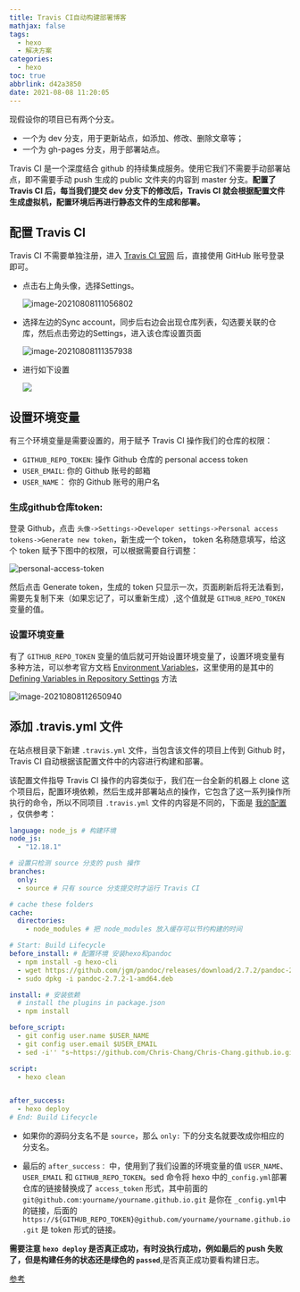 ```yaml
---
title: Travis CI自动构建部署博客
mathjax: false
tags:
  - hexo
  - 解决方案
categories:
  - hexo
toc: true
abbrlink: d42a3850
date: 2021-08-08 11:20:05
---
```

现假设你的项目已有两个分支。

- 一个为 dev 分支，用于更新站点，如添加、修改、删除文章等；
- 一个为 gh-pages 分支，用于部署站点。

Travis CI 是一个深度结合 github 的持续集成服务。使用它我们不需要手动部署站点，即不需要手动 push 生成的 public 文件夹的内容到 master 分支。**配置了 Travis CI 后，每当我们提交 dev 分支下的修改后，Travis CI 就会根据配置文件生成虚拟机，配置环境后再进行静态文件的生成和部署。**

## 配置 Travis CI

<!-- more -->

Travis CI 不需要单独注册，进入 [Travis CI 官网](https://www.travis-ci.com) 后，直接使用 GitHub 账号登录即可。

- 点击右上角头像，选择Settings。

  ![image-20210808111056802](Travis%20CI%E8%87%AA%E5%8A%A8%E6%9E%84%E5%BB%BA%E9%83%A8%E7%BD%B2%E5%8D%9A%E5%AE%A2/image-20210808111056802.png)

- 选择左边的Sync account，同步后右边会出现仓库列表，勾选要关联的仓库，然后点击旁边的Settings，进入该仓库设置页面

  ![image-20210808111357938](Travis%20CI%E8%87%AA%E5%8A%A8%E6%9E%84%E5%BB%BA%E9%83%A8%E7%BD%B2%E5%8D%9A%E5%AE%A2/image-20210808111357938.png)

- 进行如下设置

  ![](Travis%20CI%E8%87%AA%E5%8A%A8%E6%9E%84%E5%BB%BA%E9%83%A8%E7%BD%B2%E5%8D%9A%E5%AE%A2/image-20210808112035845.png)

## 设置环境变量

有三个环境变量是需要设置的，用于赋予 Travis CI 操作我们的仓库的权限：

- `GITHUB_REPO_TOKEN`: 操作 Github 仓库的 personal access token
- `USER_EMAIL`: 你的 Github 账号的邮箱
- `USER_NAME`： 你的 Github 账号的用户名

### 生成github仓库token:

登录 Github，点击 `头像->Settings->Developer settings->Personal access tokens->Generate new token`，新生成一个 token， token 名称随意填写，给这个 token 赋予下图中的权限，可以根据需要自行调整：

![personal-access-token](Travis%20CI%E8%87%AA%E5%8A%A8%E6%9E%84%E5%BB%BA%E9%83%A8%E7%BD%B2%E5%8D%9A%E5%AE%A2/personal-access-token.png)

然后点击 Generate token，生成的 token 只显示一次，页面刷新后将无法看到，需要先复制下来（如果忘记了，可以重新生成）,这个值就是 `GITHUB_REPO_TOKEN` 变量的值。

### 设置环境变量

有了 `GITHUB_REPO_TOKEN` 变量的值后就可开始设置环境变量了，设置环境变量有多种方法，可以参考官方文档 [Environment Variables](https://docs.travis-ci.com/user/environment-variables/)，这里使用的是其中的 [Defining Variables in Repository Settings](https://docs.travis-ci.com/user/environment-variables/#defining-variables-in-repository-settings) 方法

![image-20210808112650940](Travis%20CI%E8%87%AA%E5%8A%A8%E6%9E%84%E5%BB%BA%E9%83%A8%E7%BD%B2%E5%8D%9A%E5%AE%A2/image-20210808112650940.png)

## 添加 .travis.yml 文件

在站点根目录下新建 `.travis.yml` 文件，当包含该文件的项目上传到 Github 时，Travis CI 自动根据该配置文件中的内容进行构建和部署。

该配置文件指导 Travis CI 操作的内容类似于，我们在一台全新的机器上 clone 这个项目后，配置环境依赖，然后生成并部署站点的操作，它包含了这一系列操作所执行的命令，所以不同项目 `.travis.yml` 文件的内容是不同的，下面是 [我的配置](https://github.com/Chris-Chang/Chris-Chang.github.io/blob/source/.travis.yml) ，仅供参考：

```yaml
language: node_js # 构建环境
node_js:
  - "12.18.1"

# 设置只检测 source 分支的 push 操作
branches:
  only:
  - source # 只有 source 分支提交时才运行 Travis CI

# cache these folders
cache:
  directories:
    - node_modules # 把 node_modules 放入缓存可以节约构建的时间

# Start: Build Lifecycle
before_install: # 配置环境 安装hexo和pandoc
  - npm install -g hexo-cli
  - wget https://github.com/jgm/pandoc/releases/download/2.7.2/pandoc-2.7.2-1-amd64.deb
  - sudo dpkg -i pandoc-2.7.2-1-amd64.deb

install: # 安装依赖
  # install the plugins in package.json
  - npm install

before_script:
  - git config user.name $USER_NAME
  - git config user.email $USER_EMAIL
  - sed -i'' "s~https://github.com/Chris-Chang/Chris-Chang.github.io.git~https://${GITHUB_ACCESS_TOKEN}@github.com/Chris-Chang/Chris-Chang.github.io.git~" _config.yml

script:
  - hexo clean


after_success:
  - hexo deploy
# End: Build Lifecycle
```

- 如果你的源码分支名不是 `source`，那么 `only:` 下的分支名就要改成你相应的分支名。

- 最后的 `after_success：` 中，使用到了我们设置的环境变量的值 `USER_NAME`、`USER_EMAIL` 和 `GITHUB_REPO_TOKEN`。sed 命令将 hexo 中的`_config.yml`部署仓库的链接替换成了 `access_token` 形式，其中前面的 `git@github.com:yourname/yourname.github.io.git` 是你在 `_config.yml`中的链接，后面的 `https://${GITHUB_REPO_TOKEN}@github.com/yourname/yourname.github.io.git` 是 token 形式的链接。

**需要注意 `hexo deploy` 是否真正成功，有时没执行成功，例如最后的 push 失败了，但是构建任务的状态还是绿色的 `passed`**,是否真正成功要看构建日志。

[参考](https://wylu.github.io/posts/aa960b18/#%E9%85%8D%E7%BD%AE-travis-ci-%E6%8C%81%E7%BB%AD%E9%9B%86%E6%88%90)
